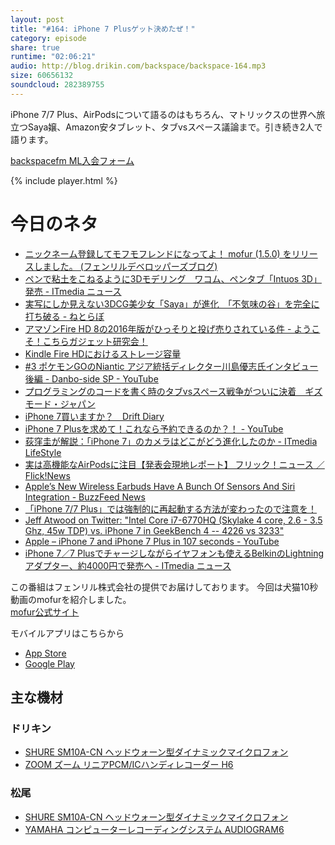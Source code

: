 ```yaml
---
layout: post
title: "#164: iPhone 7 Plusゲット決めたぜ！"
category: episode
share: true
runtime: "02:06:21"
audio: http://blog.drikin.com/backspace/backspace-164.mp3
size: 60656132
soundcloud: 282389755
---
```



iPhone 7/7 Plus、AirPodsについて語るのはもちろん、マトリックスの世界へ旅立つSaya嬢、Amazon安タブレット、タブvsスペース議論まで。引き続き2人で語ります。


[backspacefm ML入会フォーム](http://backspace.us11.list-manage.com/subscribe?u=09c933bd3997c1d16dbed156a&id=84b6529b91)

{% include player.html %}

# 今日のネタ

* [ニックネーム登録してモフモフレンドになってよ！ mofur (1.5.0) をリリースしました。 (フェンリルデベロッパーズブログ)](http://blog.fenrir-inc.com/jp/2016/09/mofur_150.html)
* [ペンで粘土をこねるように3Dモデリング　ワコム、ペンタブ「Intuos 3D」発売 - ITmedia ニュース](http://www.itmedia.co.jp/news/articles/1609/07/news099.html)
* [実写にしか見えない3DCG美少女「Saya」が進化　「不気味の谷」を完全に打ち破る - ねとらぼ](http://nlab.itmedia.co.jp/nl/articles/1609/09/news149.html)
* [アマゾンFire HD 8の2016年版がひっそりと投げ売りされている件 - ようこそ！こちらガジェット研究会！](http://gadget-jk.hatenablog.com/entry/firehd82016model)
* [Kindle Fire HDにおけるストレージ容量](https://weblog.drikin.com/firehd-storage-f21d11ff6353#.by037t2w6)
* [#3 ポケモンGOのNiantic アジア統括ディレクター川島優志氏インタビュー 後編 - Danbo-side SP - YouTube](https://www.youtube.com/watch?v=GNbF33pqfC0&feature=youtu.be)
* [プログラミングのコードを書く時のタブvsスペース戦争がついに決着　ギズモード・ジャパン](http://www.gizmodo.jp/2016/09/tab-vs-space.html)
* [iPhone 7買いますか？　Drift Diary](https://weblog.drikin.com/buy-iphone7-8829e86862b5#.szb6pn7eb)
* [iPhone 7 Plusを求めて！これなら予約できるのか？！ - YouTube](https://www.youtube.com/watch?v=HeHtmFQ20s8&feature=youtu.be)
* [荻窪圭が解説：「iPhone 7」のカメラはどこがどう進化したのか - ITmedia LifeStyle](http://www.itmedia.co.jp/lifestyle/articles/1609/09/news056.html)
* [実は高機能なAirPodsに注目【発表会現地レポート】 フリック！ニュース ／Flick!News](http://blog.sideriver.com/flick/2016/09/airpods-1dc2.html)
* [Apple’s New Wireless Earbuds Have A Bunch Of Sensors And Siri Integration - BuzzFeed News](https://www.buzzfeed.com/nicolenguyen/this-is-how-apples-new-cord-free-airpods-work?utm_term=.mbPWEweqY#.gxzeK4v9y)
* [「iPhone 7/7 Plus」では強制的に再起動する方法が変わったので注意を！](https://youtachannel.com/how-to-iphone7-force-restart/)
* [Jeff Atwood on Twitter: "Intel Core i7-6770HQ (Skylake 4 core, 2.6 - 3.5 Ghz, 45w TDP) vs. iPhone 7 in GeekBench 4 -- 4226 vs 3233"](https://twitter.com/codinghorror/status/774709754409082880)
* [Apple – iPhone 7 and iPhone 7 Plus in 107 seconds - YouTube](https://www.youtube.com/watch?v=GeoUELDgyM4)
* [iPhone 7／7 Plusでチャージしながらイヤフォンも使えるBelkinのLightningアダプター、約4000円で発売へ - ITmedia ニュース](http://www.itmedia.co.jp/news/articles/1609/09/news068.html)


この番組はフェンリル株式会社の提供でお届けしております。
今回は犬猫10秒動画のmofurを紹介しました。  
[mofur公式サイト](https://mofur.tv/)

モバイルアプリはこちらから

* [App Store](https://itunes.apple.com/jp/app/apple-store/id1059924032)
* [Google Play](https://play.google.com/store/apps/details?id=jp.co.fenrir.android.mofur)


## 主な機材

### ドリキン

* [SHURE  SM10A-CN ヘッドウォーン型ダイナミックマイクロフォン](http://amzn.to/1LXIGkV) 
* [ZOOM ズーム リニアPCM/ICハンディレコーダー H6](http://amzn.to/29BOo5n)

### 松尾

* [SHURE  SM10A-CN ヘッドウォーン型ダイナミックマイクロフォン](http://amzn.to/1LXIGkV) 
* [YAMAHA コンピューターレコーディングシステム AUDIOGRAM6](http://amzn.to/1Rsyq5W)

